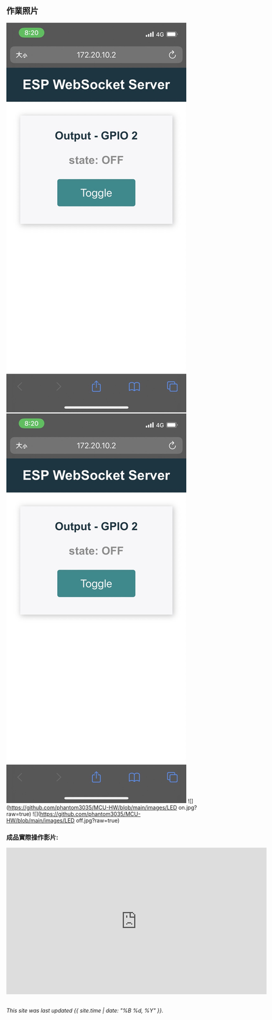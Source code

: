 ## 作業照片
![](https://github.com/phantom3035/MCU-HW/blob/main/images/off.jpg?raw=true)
![](https://github.com/phantom3035/MCU-HW/blob/main/images/off.jpg?raw=true)
![](https://github.com/phantom3035/MCU-HW/blob/main/images/LED on.jpg?raw=true)
![](https://github.com/phantom3035/MCU-HW/blob/main/images/LED off.jpg?raw=true)

### 成品實際操作影片:
<iframe width="684" height="385" src="https://www.youtube.com/embed/QGGFdLfzZkc" title="微控制介面與驅動設計 期中作業-藍芽遙控機器人" frameborder="0" allow="accelerometer; autoplay; clipboard-write; encrypted-media; gyroscope; picture-in-picture; web-share" allowfullscreen></iframe>
<br>
<br>

*This site was last updated {{ site.time | date: "%B %d, %Y" }}.*



